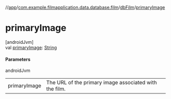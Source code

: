 //[app](../../../index.md)/[com.example.filmapplication.data.database.film](../index.md)/[dbFilm](index.md)/[primaryImage](primary-image.md)

# primaryImage

[androidJvm]\
val [primaryImage](primary-image.md): [String](https://kotlinlang.org/api/latest/jvm/stdlib/kotlin/-string/index.html)

#### Parameters

androidJvm

| | |
|---|---|
| primaryImage | The URL of the primary image associated with the film. |
